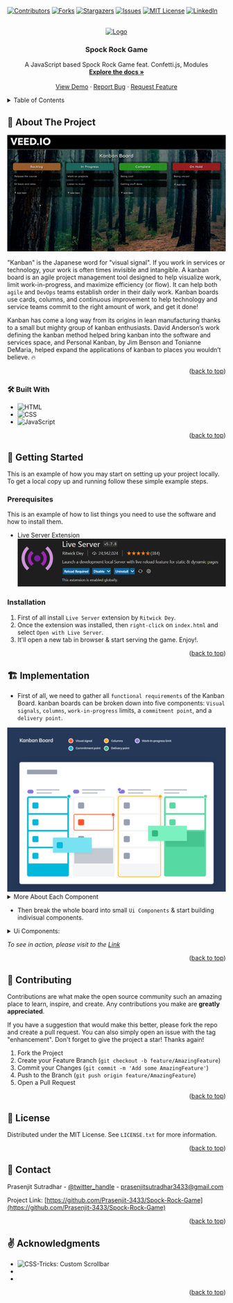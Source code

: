 <!-- Improved compatibility of back to top link: See: https://github.com/othneildrew/Best-README-Template/pull/73 -->
<a name="readme-top"></a>
<!--
*** Thanks for checking out the Best-README-Template. If you have a suggestion
*** that would make this better, please fork the repo and create a pull request
*** or simply open an issue with the tag "enhancement".
*** Don't forget to give the project a star!
*** Thanks again! Now go create something AMAZING! :D
-->



<!-- PROJECT SHIELDS -->
<!--
*** I'm using markdown "reference style" links for readability.
*** Reference links are enclosed in brackets [ ] instead of parentheses ( ).
*** See the bottom of this document for the declaration of the reference variables
*** for contributors-url, forks-url, etc. This is an optional, concise syntax you may use.
*** https://www.markdownguide.org/basic-syntax/#reference-style-links
-->
[![Contributors][contributors-shield]][contributors-url]
[![Forks][forks-shield]][forks-url]
[![Stargazers][stars-shield]][stars-url]
[![Issues][issues-shield]][issues-url]
[![MIT License][license-shield]][license-url]
[![LinkedIn][linkedin-shield]][linkedin-url]



<!-- PROJECT LOGO -->
<br />
<div align="center">
  <a href="https://github.com/Prasenjit-3433/Spock-Rock-Game">
    <img src="images/rock-paper-scissors.png" alt="Logo" width="80" height="80">
  </a>

<h3 align="center">Spock Rock Game</h3>

  <p align="center">
    A JavaScript based Spock Rock Game feat. Confetti.js, Modules
    <br />
    <a href="https://github.com/Prasenjit-3433/Spock-Rock-Game"><strong>Explore the docs »</strong></a>
    <br />
    <br />
    <a href="https://spockrockjsgame.netlify.app/">View Demo</a>
    ·
    <a href="https://github.com/Prasenjit-3433/Spock-Rock-Game/issues">Report Bug</a>
    ·
    <a href="https://github.com/Prasenjit-3433/Spock-Rock-Game/issues">Request Feature</a>
  </p>
</div>



<!-- TABLE OF CONTENTS -->
<details>
  <summary>Table of Contents</summary>
  <ol>
    <li>
      <a href="#about-the-project">About The Project</a>
      <ul>
        <li><a href="#built-with">Tech Stack</a></li>
      </ul>
    </li>
    <li>
      <a href="#getting-started">Getting Started</a>
      <ul>
        <li><a href="#prerequisites">Prerequisites</a></li>
        <li><a href="#installation">Installation</a></li>
      </ul>
    </li>
    <li><a href="#implementation">Implementation</a></li>
    <li><a href="#contributing">Contributing</a></li>
    <li><a href="#license">License</a></li>
    <li><a href="#contact">Contact</a></li>
    <li><a href="#acknowledgments">Acknowledgments</a></li>
  </ol>
</details>



<!-- ABOUT THE PROJECT -->
## 🙋 About The Project

<!--  ![Screenshot](images/demo.gif) -->
<p align="center">
  <img src="images/demo.gif" alt="animated" />
</p>




"Kanban" is the Japanese word for "visual signal". If you work in services or technology, your work is often times invisible and intangible. A kanban board is an agile project management tool designed to help visualize work, limit work-in-progress, and maximize efficiency (or flow). It can help both `agile` and `DevOps` teams establish order in their daily work. Kanban boards use cards, columns, and continuous improvement to help technology and service teams commit to the right amount of work, and get it done!

Kanban has come a long way from its origins in lean manufacturing thanks to a small but mighty group of kanban enthusiasts. David Anderson’s work defining the kanban method helped bring kanban into the software and services space, and Personal Kanban, by Jim Benson and Tonianne DeMaria, helped expand the applications of kanban to places you wouldn’t believe. 🔥

<p align="right">(<a href="#readme-top">back to top</a>)</p>



### 🛠 Built With

* ![HTML](https://img.shields.io/badge/HTML5-f06529?style=for-the-badge&logo=html5&logoColor=white)
* ![CSS](https://img.shields.io/badge/CSS3-2965f1?style=for-the-badge&logo=CSS3&logoColor=white)
* ![JavaScript](https://img.shields.io/badge/JavaScript-F0DB4F?style=for-the-badge&logo=JavaScript&logoColor=323330)

<p align="right">(<a href="#readme-top">back to top</a>)</p>



<!-- GETTING STARTED -->
## 🚀 Getting Started

This is an example of how you may start on setting up your project locally.
To get a local copy up and running follow these simple example steps.

### Prerequisites

This is an example of how to list things you need to use the software and how to install them.
* Live Server Extension
  ![Live-Server](images/liveserver.png)

### Installation

1. First of all install `Live Server` extension by `Ritwick Dey`.
2. Once the extension was installed, then `right-click` on `index.html` and select `Open with Live Server`.
3. It'll open a new tab in browser & start serving the game. Enjoy!.


<p align="right">(<a href="#readme-top">back to top</a>)</p>



<!-- USAGE EXAMPLES -->
## 🏗️ Implementation

* First of all, we need to gather all `functional requirements` of the Kanban Board. kanban boards can be broken down into five components: `Visual signals`, `columns`, `work-in-progress` limits, a `commitment point`, and a `delivery point`.

<div align="center">
<img src="images/Elements_of_a_kanban_board.png" alt="Game-logo">
</div> 

<details>
  <summary>More About Each Component</summary>
  <ol>
    <li>
      <p>Visual Signals — One of the first things you’ll notice about a kanban board are the visual cards (stickies, tickets, or otherwise). Kanban teams write all of their projects and work items onto cards, usually one per card. For agile teams, each card could encapsulate one user story. Once on the board, these visual signals help teammates and stakeholders quickly understand what the team is working on.</p>
    </li>
    <li>
      <p>Columns — Another hallmark of the kanban board are the columns. Each column represents a specific activity that together compose a “workflow”. Cards flow through the workflow until completion. Workflows can be as simple as “To Do,” “In Progress,” “Complete,” or much more complex.</p>
    </li>
    <li>
      <p>Work In Progress (WIP) Limits — WIP limits are the maximum number of cards that can be in one column at any given time. A column with a WIP limit of three cannot have more than three cards in it. When the column is “maxed-out” the team needs to swarm on those cards and move them forward before new cards can move into that stage of the workflow. These WIP limits are critical for exposing bottlenecks in the workflow and maximizing flow. WIP limits give you an early warning sign that you committed to too much work.</p>
    </li>
    <li>
      <p>Commitment point — Kanban teams often have a backlog for their board. This is where customers and teammates put ideas for projects that the team can pick up when they are ready. The commitment point is the moment when an idea is picked up by the team and work starts on the projec</p>
    </li>
    <li>
      <p>Delivery point — The delivery point is the end of a kanban team’s workflow. For most teams, the delivery point is when the product or service is in the hands of the customer. The team’s goal is to take cards from the commitment point to the delivery point as fast as possible. The elapsed time between the two is the called Lead Time. Kanban teams are continuously improving to decrease their lead time as much as possible.</p>
    </li>
  </ol>
</details>

* Then break the whole board into small `Ui Components` & start building indivisual components.
<details>
<summary>Ui Components:</summary>
<ol>
<li>
    <details>
      <summary>Columns, Custom Scrollbar</summary>
      <ul>
        <li>an unordered list is going to hold these 4 columns & each column is going to contain another unordered list which'll hold all the task items.</li>
        <li>In each column, there'll be a header at top that indicates the type of the column, followed by task items and then at last, two buttons - add-item, save-item and a textbar which'll be hidden by default.</li>
        <li>Each task item can have a maximum height of 52% of viewport height, so that user can always sees the bottom of the column. </li>
        <li>If a column contains any task item with very long text, then in that case, a custom-designed scollbar will appear at side to scroll through the task items and at same item user can see whole column.</li>
        <li>Each section'll contain "player-name" followed by "score" and then "name-of-the-choice" the player selects. </li>
        <li>Next, all the "move-icons" sits in line.</li>
      </ul>
    </details>
  </li>
  </li>
  <li>
    <details>
      <summary>Player's Move Icon</summary>
      <ul>
        <li>For user's selection, when user click on an icon, it's color turns into black & updates the "name-of-the-choice" portion from "choice" (by-default) to the selected one.</li>
        <li>For computer's choice, generate a number between 0 & 1 and divided whole (0, 1) interval into 5 parts - each of width 0.2. According as where does the generated number lie, we assign one from 'rock', 'paper', 'scissors', 'lizard', 'spock' respectively.</li>
        <li>Once computer chooses it's move, the respected icon's color on the game board turns into black & updates the "name-of-the-choice" portion from "choice" (by-default) to the selected one.</li>
        <li><img src="images/image2.png" alt="Choice-Data-Structure" align="center"></li>
      </ul>
    </details>
    </li>
  <li>
    <details>
      <summary>Determining Winner</summary>
      <ul>
        <li>First of all, it's very crucial to choose a right data structure to hold choices:</li>
        <li><img src="images/choice-ds.png" alt="Choice-Data-Structure" align="center"></li>
        <li>Corresponding to the player's choice, if defeats array inside of that choice contains Computer's choice, then player wins. Otherwise Computer wins.</li>
        <li>Finally, update the score of both player & computer in the game board.</li>
      </ul>
    </details>
  </li>
  <li>
  <details>
      <summary>Confetti falling animation over Win</summary>
    <ul>
        <li>Here we used confetti.js, a vanilla JS library for creating a configurable, high-performance confetti falling animation using HTML5 canvas and requestAnimFrame API.</li>
        <li>The confetti.js is modified little bit to bring the code under anonymous function into global scope. So that these three functions: 'startConfetti', 'stopConfetti', 'removeConfetti' become globally available.</li>
        <li>The good news is that modern browsers have started to support module functionality natively. This can only be a good thing — browsers can optimize loading of modules, making it more efficient than having to use a library and do all of that extra client-side processing and extra round trips.</li>
        <li>In order to do that, firstly we have to export the above three specified functions & import them inside main script file. Then execute main script file as the top-level module: </li>
        <li><img src="images/module-execution.png" alt="Module Execution" align="center"></li>
        <li>But type="module" makes main script self-contained. That means the main script no longer shares in global scope with the elements in index.html</li>
        <li>To make things globally available, pass it into Window object like this: </li>
        <li><img src="images/global-object.png" alt="Global Scope" align="center"></li>
      </ul>
    </details>
  </li>
</ol>
</details>

_To see in action, please visit to the [Link](https://spockrockjsgame.netlify.app/)_

<p align="right">(<a href="#readme-top">back to top</a>)</p>



<!-- CONTRIBUTING -->
## 🤝 Contributing

Contributions are what make the open source community such an amazing place to learn, inspire, and create. Any contributions you make are **greatly appreciated**.

If you have a suggestion that would make this better, please fork the repo and create a pull request. You can also simply open an issue with the tag "enhancement".
Don't forget to give the project a star! Thanks again!

1. Fork the Project
2. Create your Feature Branch (`git checkout -b feature/AmazingFeature`)
3. Commit your Changes (`git commit -m 'Add some AmazingFeature'`)
4. Push to the Branch (`git push origin feature/AmazingFeature`)
5. Open a Pull Request

<p align="right">(<a href="#readme-top">back to top</a>)</p>



<!-- LICENSE -->
## 📜 License

Distributed under the MIT License. See `LICENSE.txt` for more information.

<p align="right">(<a href="#readme-top">back to top</a>)</p>



<!-- CONTACT -->
## 📮 Contact

Prasenjit Sutradhar - [@twitter_handle](https://twitter.com/twitter_handle) - prasenjitsutradhar3433@gmail.com

Project Link: [https://github.com/Prasenjit-3433/Spock-Rock-Game](https://github.com/Prasenjit-3433/Spock-Rock-Game)

<p align="right">(<a href="#readme-top">back to top</a>)</p>



<!-- ACKNOWLEDGMENTS -->
## ✌️ Acknowledgments

* ![CSS-Tricks: Custom Scrollbar](https://css-tricks.com/the-current-state-of-styling-scrollbars-in-css/)
* 
* 

<p align="right">(<a href="#readme-top">back to top</a>)</p>



<!-- MARKDOWN LINKS & IMAGES -->
<!-- https://www.markdownguide.org/basic-syntax/#reference-style-links -->
[contributors-shield]: https://img.shields.io/github/contributors/Prasenjit-3433/Spock-Rock-Game.svg?style=for-the-badge
[contributors-url]: https://github.com/Prasenjit-3433/Spock-Rock-Game/graphs/contributors
[forks-shield]: https://img.shields.io/github/forks/Prasenjit-3433/Spock-Rock-Game.svg?style=for-the-badge
[forks-url]: https://github.com/Prasenjit-3433/Spock-Rock-Game/network/members
[stars-shield]: https://img.shields.io/github/stars/Prasenjit-3433/Spock-Rock-Game.svg?style=for-the-badge
[stars-url]: https://github.com/Prasenjit-3433/Spock-Rock-Game/stargazers
[issues-shield]: https://img.shields.io/github/issues/Prasenjit-3433/Spock-Rock-Game.svg?style=for-the-badge
[issues-url]: https://github.com/Prasenjit-3433/Spock-Rock-Game/issues
[license-shield]: https://img.shields.io/github/license/Prasenjit-3433/Spock-Rock-Game.svg?style=for-the-badge
[license-url]: https://github.com/Prasenjit-3433/Spock-Rock-Game/blob/main/LICENSE.txt
[linkedin-shield]: https://img.shields.io/badge/-LinkedIn-black.svg?style=for-the-badge&logo=linkedin&colorB=555
[linkedin-url]: https://in.linkedin.com/
[product-screenshot]: images/screenshot.png
[HTML5]: https://img.shields.io/badge/HTML5-f06529?style=for-the-badge&logo=html5&logoColor=white
[HTML-url]: https://developer.mozilla.org/en-US/docs/Glossary/HTML5
[Css]: https://img.shields.io/badge/CSS3-2965f1?style=for-the-badge&logo=CSS3&logoColor=white
[Css-url]: https://developer.mozilla.org/en-US/docs/Web/CSS
[Js]: https://img.shields.io/badge/JavaScript-F0DB4F?style=for-the-badge&logo=JavaScript&logoColor=323330
[Js-url]: https://www.javascript.com/
